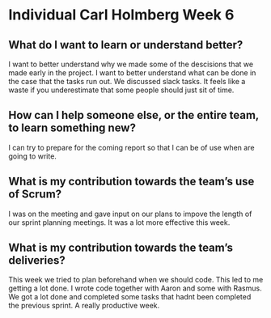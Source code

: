 # Individual Carl Holmberg Week 6
## What do I want to learn or understand better?
I want to better understand why we made some of the descisions that we made early in the project. 
I want to better understand what can be done in the case that the tasks run out. 
We discussed slack tasks. 
It feels like a waste if you underestimate that some people should just sit of time.

## How can I help someone else, or the entire team, to learn something new?
I can try to prepare for the coming report so that I can be of use when are going to write.

## What is my contribution towards the team’s use of Scrum?
I was on the meeting and gave input on our plans to impove the length of our sprint planning meetings.
It was a lot more effective this week.

## What is my contribution towards the team’s deliveries?
This week we tried to plan beforehand when we should code. 
This led to me getting a lot done. 
I wrote code together with Aaron and some with Rasmus.
We got a lot done and completed some tasks that hadnt been completed the previous sprint.
A really productive week.